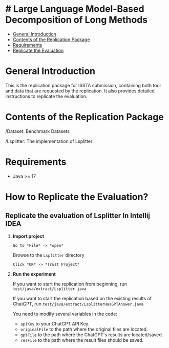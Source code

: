 # # Large Language Model-Based Decomposition of Long Methods

  - [General Introduction](#General-Introduction)
  - [Contents of the Replication Package](#Contents-of-the-Replication-Package)
  - [Requirements](#Requirements)
  - [Replicate the Evaluation](#How-to-Replicate-the-Evaluation)

 # General Introduction

This is the replication package for ISSTA submission, containing both tool and data that are requested by the replication. It also provides detailed instructions to replicate the evaluation.

  # Contents of the Replication Package

  /Dataset: Benchmark Datasets

  /Lsplitter: The implementation of Lsplitter

  # Requirements

  - Java >= 17

  # How to Replicate the Evaluation?

 ## Replicate the evaluation of Lsplitter In Intellij IDEA

   1. **Import project**

      `Go to *File* -> *open*`

      Browse to the `Lsplitter` directory

      `Click *OK* -> *Trust Project*`
  
   2. **Run the experiment**

       If you want to start the replication from beginning, run `test/java/extract/Lsplitter.java` 
       
       If you want to start the replication based on the existing results of ChatGPT, run `test/java/extract/LsplitterHasGPTAnswer.java`
       
       You need to modify several variables in the code:
       
       - `apiKey` to your ChatGPT API Key.
       - `originalFile` to the path where the original files are located.
       - `gptFile` to the path where the ChatGPT's results are located/saved.
       - `resFile` to the path where the result files should be saved.
       
       
